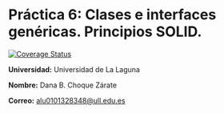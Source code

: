 # Práctica 6: Clases e interfaces genéricas. Principios SOLID.

[![Coverage Status](https://coveralls.io/repos/github/ULL-ESIT-INF-DSI-2122/ull-esit-inf-dsi-21-22-prct06-generics-solid-Dncz/badge.svg)](https://coveralls.io/github/ULL-ESIT-INF-DSI-2122/ull-esit-inf-dsi-21-22-prct06-generics-solid-Dncz)

**Universidad:** Universidad de La Laguna

**Nombre:** Dana B. Choque Zárate

**Correo:** alu0101328348@ull.edu.es
